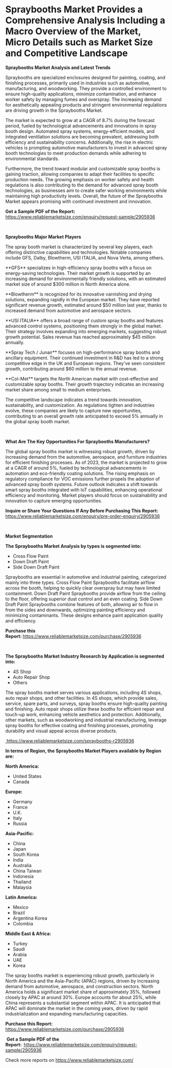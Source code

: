 <p><h1>Spraybooths Market Provides a Comprehensive Analysis Including a Macro Overview of the Market, Micro Details such as Market Size and Competitive Landscape</h1></p><p><strong>Spraybooths Market Analysis and Latest Trends</strong></p>
<p><p>Spraybooths are specialized enclosures designed for painting, coating, and finishing processes, primarily used in industries such as automotive, manufacturing, and woodworking. They provide a controlled environment to ensure high-quality applications, minimize contamination, and enhance worker safety by managing fumes and overspray. The increasing demand for aesthetically appealing products and stringent environmental regulations are driving growth in the Spraybooths Market.</p><p>The market is expected to grow at a CAGR of 8.7% during the forecast period, fueled by technological advancements and innovations in spray booth design. Automated spray systems, energy-efficient models, and integrated ventilation solutions are becoming prevalent, addressing both efficiency and sustainability concerns. Additionally, the rise in electric vehicles is prompting automotive manufacturers to invest in advanced spray booth technologies to meet production demands while adhering to environmental standards.</p><p>Furthermore, the trend toward modular and customizable spray booths is gaining traction, allowing companies to adapt their facilities to specific production needs. The growing emphasis on worker safety and health regulations is also contributing to the demand for advanced spray booth technologies, as businesses aim to create safer working environments while maintaining high productivity levels. Overall, the future of the Spraybooths Market appears promising with continued investment and innovation.</p></p>
<p><strong>Get a Sample PDF of the Report:&nbsp;</strong> <a href="https://www.reliablemarketsize.com/enquiry/request-sample/2905936?utm_campaign=3131&utm_medium=2&utm_source=Github&utm_content=ia&utm_term=12032025&utm_id=spraybooths">https://www.reliablemarketsize.com/enquiry/request-sample/2905936</a></p>
<p>&nbsp;</p>
<p><strong>Spraybooths Major Market Players</strong></p>
<p><p>The spray booth market is characterized by several key players, each offering distinctive capabilities and technologies. Notable companies include GFS, Dalby, Blowtherm, USI ITALIA, and Nova Verta, among others.</p><p>**GFS** specializes in high-efficiency spray booths with a focus on energy-saving technologies. Their market growth is supported by an increasing demand for environmentally friendly solutions, with an estimated market size of around $300 million in North America alone.</p><p>**Blowtherm** is recognized for its innovative varnishing and drying solutions, expanding rapidly in the European market. They have reported significant revenue growth, estimated around $50 million last year, thanks to increased demand from automotive and aerospace sectors.</p><p>**USI ITALIA** offers a broad range of custom spray booths and features advanced control systems, positioning them strongly in the global market. Their strategy involves expanding into emerging markets, suggesting robust growth potential. Sales revenue has reached approximately $45 million annually.</p><p>**Spray Tech / Junair** focuses on high-performance spray booths and ancillary equipment. Their continued investment in R&D has led to a strong competitive edge in the UK and European regions. They've seen consistent growth, contributing around $60 million to the annual revenue.</p><p>**Col-Met** targets the North American market with cost-effective and customizable spray booths. Their growth trajectory indicates an increasing market share among small to medium enterprises.</p><p>The competitive landscape indicates a trend towards innovation, sustainability, and customization. As regulations tighten and industries evolve, these companies are likely to capture new opportunities, contributing to an overall growth rate anticipated to exceed 5% annually in the global spray booth market.</p></p>
<p>&nbsp;</p>
<p><strong>What Are The Key Opportunities For Spraybooths Manufacturers?</strong></p>
<p><p>The global spray booths market is witnessing robust growth, driven by increasing demand from the automotive, aerospace, and furniture industries for efficient finishing processes. As of 2023, the market is projected to grow at a CAGR of around 5%, fueled by technological advancements in automation and eco-friendly coating solutions. The rising emphasis on regulatory compliance for VOC emissions further propels the adoption of advanced spray booth systems. Future outlook indicates a shift towards smart spray booths integrated with IoT capabilities, enhancing operational efficiency and monitoring. Market players should focus on sustainability and innovation to capture emerging opportunities.</p></p>
<p><strong>Inquire or Share Your Questions If Any Before Purchasing This Report:</strong> <a href="https://www.reliablemarketsize.com/enquiry/pre-order-enquiry/2905936?utm_campaign=3131&utm_medium=2&utm_source=Github&utm_content=ia&utm_term=12032025&utm_id=spraybooths">https://www.reliablemarketsize.com/enquiry/pre-order-enquiry/2905936</a></p>
<p>&nbsp;</p>
<p><strong>Market Segmentation</strong></p>
<p><strong>The Spraybooths Market Analysis by types is segmented into:</strong></p>
<p><ul><li>Cross Flow Paint</li><li>Down Draft Paint</li><li>Side Down Draft Paint</li></ul></p>
<p><p>Spraybooths are essential in automotive and industrial painting, categorized mainly into three types. Cross Flow Paint Spraybooths facilitate airflow across the booth, helping to quickly clear overspray but may have limited containment. Down Draft Paint Spraybooths provide airflow from the ceiling to the floor, offering superior dust control and an even coating. Side Down Draft Paint Spraybooths combine features of both, allowing air to flow in from the sides and downwards, optimizing painting efficiency and minimizing contaminants. These designs enhance paint application quality and efficiency.</p></p>
<p><strong>Purchase this Report:&nbsp;</strong><a href="https://www.reliablemarketsize.com/purchase/2905936?utm_campaign=3131&utm_medium=2&utm_source=Github&utm_content=ia&utm_term=12032025&utm_id=spraybooths">https://www.reliablemarketsize.com/purchase/2905936</a></p>
<p>&nbsp;</p>
<p><strong>The Spraybooths Market Industry Research by Application is segmented into:</strong></p>
<p><ul><li>4S Shop</li><li>Auto Repair Shop</li><li>Others</li></ul></p>
<p><p>The spray booths market serves various applications, including 4S shops, auto repair shops, and other facilities. In 4S shops, which provide sales, service, spare parts, and surveys, spray booths ensure high-quality painting and finishing. Auto repair shops utilize these booths for efficient repair and touch-up work, enhancing vehicle aesthetics and protection. Additionally, other markets, such as woodworking and industrial manufacturing, leverage spray booths for effective coating and finishing processes, promoting durability and visual appeal across diverse products.</p></p>
<p><a href="https://www.reliablemarketsize.com/spraybooths-r2905936?utm_campaign=3131&utm_medium=2&utm_source=Github&utm_content=ia&utm_term=12032025&utm_id=spraybooths">&nbsp;https://www.reliablemarketsize.com/spraybooths-r2905936</a></p>
<p><strong>In terms of Region, the Spraybooths Market Players available by Region are:</strong></p>
<p>
    <p> <strong> North America: </strong>
        <ul>
            <li>United States</li>
            <li>Canada</li>
        </ul>
        </p> 
    <p> <strong> Europe: </strong>
        <ul>
            <li>Germany</li>
            <li>France</li>
            <li>U.K.</li>
            <li>Italy</li>
            <li>Russia</li>
        </ul>
        </p> 
    <p> <strong> Asia-Pacific: </strong>
        <ul>
            <li>China</li>
            <li>Japan</li>
            <li>South Korea</li>
            <li>India</li>
            <li>Australia</li>
            <li>China Taiwan</li>
            <li>Indonesia</li>
            <li>Thailand</li>
            <li>Malaysia</li>
        </ul>
        </p> 
    <p> <strong> Latin America: </strong>
        <ul>
            <li>Mexico</li>
            <li>Brazil</li>
            <li>Argentina Korea</li>
            <li>Colombia</li>
        </ul>
        </p> 
    <p> <strong> Middle East & Africa: </strong>
        <ul>
            <li>Turkey</li>
            <li>Saudi</li>
            <li>Arabia</li>
            <li>UAE</li>
            <li>Korea</li>
        </ul>
    </p>
    </p>
<p><p>The spray booths market is experiencing robust growth, particularly in North America and the Asia-Pacific (APAC) regions, driven by increasing demand from automotive, aerospace, and construction sectors. North America holds a significant market share of approximately 35%, followed closely by APAC at around 30%. Europe accounts for about 25%, while China represents a substantial segment within APAC. It is anticipated that APAC will dominate the market in the coming years, driven by rapid industrialization and expanding manufacturing capacities.</p></p>
<p><strong>Purchase this Report: </strong><a href="https://www.reliablemarketsize.com/purchase/2905936?utm_campaign=3131&utm_medium=2&utm_source=Github&utm_content=ia&utm_term=12032025&utm_id=spraybooths">https://www.reliablemarketsize.com/purchase/2905936</a></p>
<p>&nbsp;<strong>Get a Sample PDF of the Report:&nbsp;&nbsp;</strong><a href="https://www.reliablemarketsize.com/enquiry/request-sample/2905936?utm_campaign=3131&utm_medium=2&utm_source=Github&utm_content=ia&utm_term=12032025&utm_id=spraybooths">https://www.reliablemarketsize.com/enquiry/request-sample/2905936</a></p>
<p><strong></strong></p>
<p>Check more reports on <a href="https://www.reliablemarketsize.com/?utm_campaign=3131&utm_medium=2&utm_source=Github&utm_content=ia&utm_term=12032025&utm_id=spraybooths">https://www.reliablemarketsize.com/</a></p>